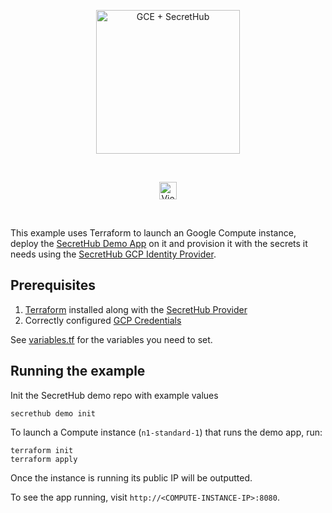 <p align="center">
  <img src="https://secrethub.io/img/integrations/gce/github-banner.png?v1" alt="GCE + SecretHub" height="230">
</p>
<br/>

<p align="center">
  <a href="https://secrethub.io/docs/guides/gce/"><img alt="View Docs" src="https://secrethub.io/img/buttons/github/view-docs.png?v2" height="28" /></a>
</p>
<br/>

This example uses Terraform to launch an Google Compute instance, deploy the [SecretHub Demo App](https://secrethub.io/docs/start/getting-started/#consume) on it and provision it with the secrets it needs using the [SecretHub GCP Identity Provider](https://secrethub.io/docs/reference/gcp/). 

## Prerequisites
1. [Terraform](https://www.terraform.io/downloads.html) installed along with the [SecretHub Provider](https://secrethub.io/docs/guides/terraform/#install)
1. Correctly configured [GCP Credentials](https://www.terraform.io/docs/providers/google/guides/provider_reference.html#full-reference)

See [variables.tf](./variables.tf) for the variables you need to set.

## Running the example

Init the SecretHub demo repo with example values
```
secrethub demo init
```

To launch a Compute instance (`n1-standard-1`) that runs the demo app, run:
```
terraform init
terraform apply
```

Once the instance is running its public IP will be outputted.

To see the app running, visit `http://<COMPUTE-INSTANCE-IP>:8080`.
